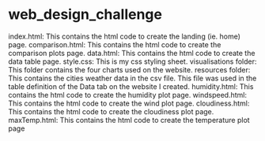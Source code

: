 # web_design_challenge

index.html: This contains the html code to create the landing (ie. home) page.
comparison.html: This contains the html code to create the comparison plots page.
data.html: This contains the html code to create the data table page.
style.css: This is my css styling sheet.
visualisations folder: This folder contains the four charts used on the website.
resources folder: This contains the cities weather data in the csv file. This  file was used in the table definition of the Data tab on the website I created.
humidity.html: This contains the html code to create the humidity plot page.
windspeed.html: This contains the html code to create the wind plot page.
cloudiness.html: This contains the html code to create the cloudiness plot page.
maxTemp.html: This contains the html code to create the temperature plot page
